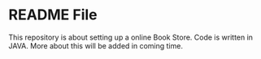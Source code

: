 # README File

This repository is about setting up a online Book Store.
Code is written in JAVA.
More about this will be added in coming time.
